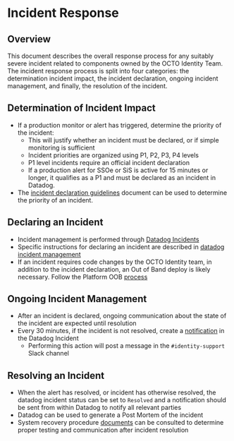 # Incident Response

## Overview

This document describes the overall response process for any suitably severe incident related to components owned by the OCTO Identity Team. The incident response process is split into four categories: the determination incident impact, the incident declaration, ongoing incident management, and finally, the resolution of the incident.

## Determination of Incident Impact

- If a production monitor or alert has triggered, determine the priority of the incident:
    - This will justify whether an incident must be declared, or if simple monitoring is sufficient
    - Incident priorities are organized using P1, P2, P3, P4 levels
    - P1 level incidents require an official incident declaration
    - If a production alert for SSOe or SiS is active for 15 minutes or longer, it qualifies as a P1 and must be declared as an incident in Datadog.
- The [incident declaration guidelines](https://github.com/department-of-veterans-affairs/va.gov-team/blob/master/products/identity/Incident%20Response/Incident%20Declaration%20Guidelines.md) document can be used to determine the priority of an incident.

## Declaring an Incident

- Incident management is performed through [Datadog Incidents](https://vagov.ddog-gov.com/incidents)
- Specific instructions for declaring an incident are described in [datadog incident management](https://github.com/department-of-veterans-affairs/va.gov-team/blob/master/products/identity/Incident%20Response/Datadog%20Incident%20Management.md)
- If an incident requires code changes by the OCTO Identity team, in addition to the incident declaration, an Out of Band deploy is likely necessary. Follow the Platform OOB [process](https://depo-platform-documentation.scrollhelp.site/developer-docs/deployment-policies#DeploymentPolicies-Requestingout-of-banddeploys)

## Ongoing Incident Management

- After an incident is declared, ongoing communication about the state of the incident are expected until resolution
- Every 30 minutes, if the incident is not resolved, create a [notification](https://github.com/department-of-veterans-affairs/va.gov-team/blob/master/products/identity/Incident%20Response/Datadog%20Incident%20Management.md) in the Datadog Incident
    - Performing this action will post a message in the `#identity-support` Slack channel

## Resolving an Incident

- When the alert has resolved, or incident has otherwise resolved, the datadog incident status can be set to `Resolved` and a notification should be sent from within Datadog to notify all relevant parties
- Datadog can be used to generate a Post Mortem of the incident
- System recovery procedure [documents](https://github.com/department-of-veterans-affairs/va.gov-team/tree/master/products/identity/Incident%20Response/System%20Recovery%20Procedures) can be consulted to determine proper testing and communication after incident resolution
